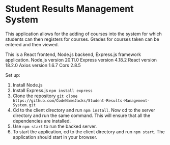 # Student Results Management System
This application allows for the adding of courses into the system for which students can then registers for courses. Grades for courses taken can be entered and then viewed. 

This is a React frontend, Node.js backend, Express.js framework application.
Node.js version 20.11.0
Express version 4.18.2
React version 18.2.0
Axios version 1.6.7
Cors 2.8.5

Set up:
1. Install Node.js
2. Install Express.js `npm install express`
3. Clone the repository `git clone https://github.com/CodeNameJacks/Student-Results-Management-System.git`
4. Cd to the client directory and run `npm install`.  Now cd to the server directory and run the same command. This will ensure that all the dependencies are installed.
5. Use `npm start` to run the backed server.
6. To start the application, cd to the client directory and run `npm start`. The application should start in your browser. 
    
